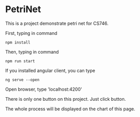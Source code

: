 # PetriNet

This is a project demonstrate petri net for CS746.

First, typing in command

~~~
npm install
~~~

Then, typing in command

```
npm run start
```
If you installed angular client, you can type
~~~
ng serve --open
~~~
Open browser, type 'localhost:4200'

There is only one button on this project. Just click button.

The whole process will be displayed on the chart of this page.
